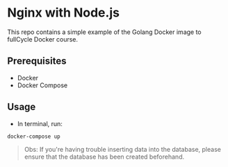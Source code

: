 # Nginx with Node.js

This repo contains a simple example of the Golang Docker image to fullCycle Docker course.

## Prerequisites

- Docker
- Docker Compose

## Usage
- In terminal, run:

```bash
docker-compose up
```


> Obs: If you're having trouble inserting data into the database, please ensure that the database has been created beforehand.
